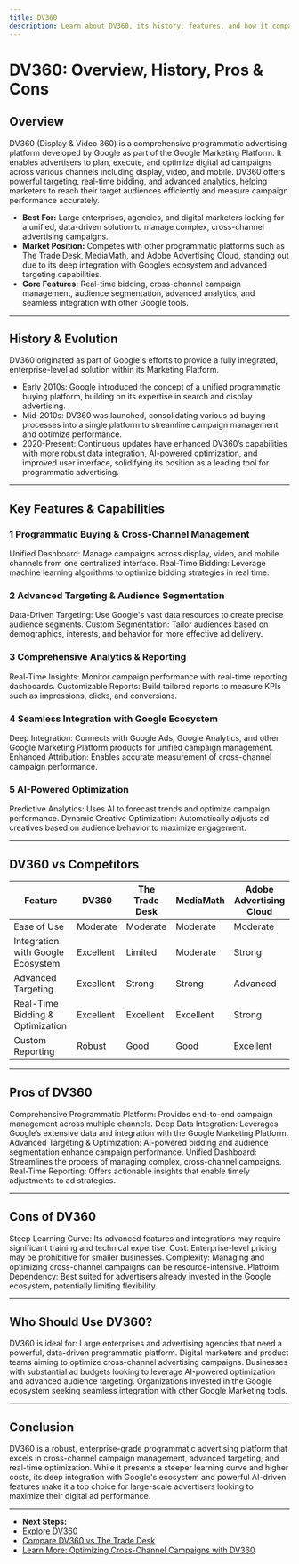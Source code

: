 ```yaml
---
title: DV360
description: Learn about DV360, its history, features, and how it compares to other programmatic advertising platforms.
---
```


# DV360: Overview, History, Pros & Cons

## Overview

DV360 (Display & Video 360) is a comprehensive programmatic advertising platform developed by Google as part of the Google Marketing Platform. It enables advertisers to plan, execute, and optimize digital ad campaigns across various channels including display, video, and mobile. DV360 offers powerful targeting, real-time bidding, and advanced analytics, helping marketers to reach their target audiences efficiently and measure campaign performance accurately.
- **Best For:** Large enterprises, agencies, and digital marketers looking for a unified, data-driven solution to manage complex, cross-channel advertising campaigns.  
- **Market Position:** Competes with other programmatic platforms such as The Trade Desk, MediaMath, and Adobe Advertising Cloud, standing out due to its deep integration with Google’s ecosystem and advanced targeting capabilities.  
- **Core Features:** Real-time bidding, cross-channel campaign management, audience segmentation, advanced analytics, and seamless integration with other Google tools.

---

## History & Evolution

DV360 originated as part of Google's efforts to provide a fully integrated, enterprise-level ad solution within its Marketing Platform.

- Early 2010s: Google introduced the concept of a unified programmatic buying platform, building on its expertise in search and display advertising.
- Mid-2010s: DV360 was launched, consolidating various ad buying processes into a single platform to streamline campaign management and optimize performance.
- 2020-Present: Continuous updates have enhanced DV360’s capabilities with more robust data integration, AI-powered optimization, and improved user interface, solidifying its position as a leading tool for programmatic advertising.

---

## Key Features & Capabilities

### 1 Programmatic Buying & Cross-Channel Management

Unified Dashboard: Manage campaigns across display, video, and mobile channels from one centralized interface.
Real-Time Bidding: Leverage machine learning algorithms to optimize bidding strategies in real time.

### 2 Advanced Targeting & Audience Segmentation

Data-Driven Targeting: Use Google's vast data resources to create precise audience segments.
Custom Segmentation: Tailor audiences based on demographics, interests, and behavior for more effective ad delivery.

### 3 Comprehensive Analytics & Reporting

Real-Time Insights: Monitor campaign performance with real-time reporting dashboards.
Customizable Reports: Build tailored reports to measure KPIs such as impressions, clicks, and conversions.

### 4 Seamless Integration with Google Ecosystem

Deep Integration: Connects with Google Ads, Google Analytics, and other Google Marketing Platform products for unified campaign management.
Enhanced Attribution: Enables accurate measurement of cross-channel campaign performance.

### 5 AI-Powered Optimization

Predictive Analytics: Uses AI to forecast trends and optimize campaign performance.
Dynamic Creative Optimization: Automatically adjusts ad creatives based on audience behavior to maximize engagement.

---

## DV360 vs Competitors

| Feature                               | DV360     | The Trade Desk | MediaMath | Adobe Advertising Cloud |
| ------------------------------------- | --------- | -------------- | --------- | ----------------------- |
| Ease of Use                       | Moderate  | Moderate       | Moderate  | Moderate                |
| Integration with Google Ecosystem | Excellent | Limited        | Moderate  | Strong                  |
| Advanced Targeting                | Excellent | Strong         | Strong    | Advanced                |
| Real-Time Bidding & Optimization  | Excellent | Excellent      | Excellent | Strong                  |
| Custom Reporting                  | Robust    | Good           | Good      | Excellent               |

---

## Pros of DV360

Comprehensive Programmatic Platform: Provides end-to-end campaign management across multiple channels.
Deep Data Integration: Leverages Google’s extensive data and integration with the Google Marketing Platform.
Advanced Targeting & Optimization: AI-powered bidding and audience segmentation enhance campaign performance.
Unified Dashboard: Streamlines the process of managing complex, cross-channel campaigns.
Real-Time Reporting: Offers actionable insights that enable timely adjustments to ad strategies.

---

## Cons of DV360

Steep Learning Curve: Its advanced features and integrations may require significant training and technical expertise.
Cost: Enterprise-level pricing may be prohibitive for smaller businesses.
Complexity: Managing and optimizing cross-channel campaigns can be resource-intensive.
Platform Dependency: Best suited for advertisers already invested in the Google ecosystem, potentially limiting flexibility.

---

## Who Should Use DV360?

DV360 is ideal for:
Large enterprises and advertising agencies that need a powerful, data-driven programmatic platform.
Digital marketers and product teams aiming to optimize cross-channel advertising campaigns.
Businesses with substantial ad budgets looking to leverage AI-powered optimization and advanced audience targeting.
Organizations invested in the Google ecosystem seeking seamless integration with other Google Marketing tools.

---

## Conclusion

DV360 is a robust, enterprise-grade programmatic advertising platform that excels in cross-channel campaign management, advanced targeting, and real-time optimization. While it presents a steeper learning curve and higher costs, its deep integration with Google's ecosystem and powerful AI-driven features make it a top choice for large-scale advertisers looking to maximize their digital ad performance.

---
- **Next Steps:**
- [Explore DV360](https://marketingplatform.google.com/about/display-video-360/)  
- [Compare DV360 vs The Trade Desk](#)  
- [Learn More: Optimizing Cross-Channel Campaigns with DV360](#)
